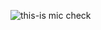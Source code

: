 ![this-is](https://github.com/user-attachments/assets/edd19096-2b8a-41cb-b8c9-32488739cb2e)
mic check

